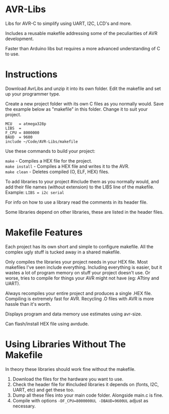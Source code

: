 # AVR-Libs

Libs for AVR-C to simplify using UART, I2C, LCD's and more.

Includes a reusable makefile addressing some of the peculiarities of AVR development.

Faster than Arduino libs but requires a more advanced understanding of C to use.

# Instructions

Download AvrLibs and unzip it into its own folder. Edit the makefile and set up your programmer type.

Create a new project folder with its own C files as you normally would. Save the example below as "makefile" in this folder. Change it to suit your project.

```
MCU   = atmega328p
LIBS  = 
F_CPU = 8000000
BAUD  = 9600
include ~/Code/AVR-Libs/makefile
```

Use these commands to build your project:

`make` - Compiles a HEX file for the project.  
`make install` - Compiles a HEX file and writes it to the AVR.  
`make clean` - Deletes compiled (O, ELF, HEX) files.  

To add libraries to your project #include them as you normally would, and add their file names (without extension) to the LIBS line of the makefile. Example: `LIBS = i2c serial`

For info on how to use a library read the comments in its header file.

Some libraries depend on other libraries, these are listed in the header files.

# Makefile Features

Each project has its own short and simple to configure makefile. All the complex ugly stuff is tucked away in a shared makefile.

Only compiles the libraries your project needs in your HEX file. Most makefiles I've seen include everything. Including everything is easier, but it wastes a lot of program memory on stuff your project doesn't use. Or worse, tries to compile for things your AVR might not have (eg: ATtiny and UART).

Always recompiles your entire project and produces a single .HEX file. Compiling is extremely fast for AVR. Recycling .O files with AVR is more hassle than it's worth.

Displays program and data memory use estimates using avr-size.

Can flash/install HEX file using avrdude.

# Using Libraries Without The Makefile

In theory these libraries should work fine without the makefile.

1. Download the files for the hardware you want to use.
2. Check the header file for #included libraries it depends on (fonts, I2C, UART, etc) and get these too.
3. Dump all these files into your main code folder. Alongside main.c is fine.
4. Compile with options `-DF_CPU=8000000UL -DBAUD=9600UL` adjust as necessary.
